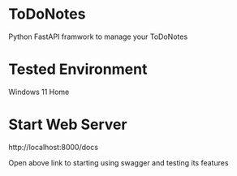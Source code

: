 # ToDoNotes
Python FastAPI framwork to manage your ToDoNotes

# Tested Environment
Windows 11 Home

# Start Web Server
http://localhost:8000/docs

Open above link to starting using swagger and testing its features
